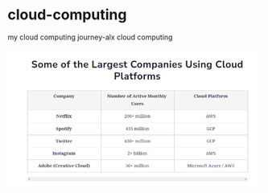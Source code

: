 # cloud-computing

my cloud computing journey-alx cloud computing


![Cloud computing companies](/images/cloud-company.png)
